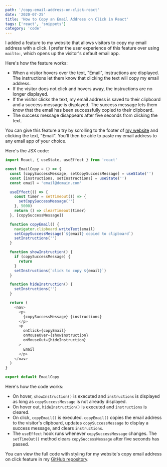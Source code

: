 ```yaml
---
path: '/copy-email-address-on-click-react'
date: '2020-07-25'
title: 'How to Copy an Email Address on Click in React'
tags: ['react', 'snippets']
category: 'code'
---
```


I added a feature to my website that allows visitors to copy my email address with a click. I prefer the user experience of this feature over using `mailto:`, which opens up the visitor's default email app.

Here's how the feature works:

- When a visitor hovers over the text, "Email", instructions are displayed. The instructions let them know that clicking the text will copy my email address.
- If the visitor does not click and hovers away, the instructions are no longer displayed.
- If the visitor clicks the text, my email address is saved to their clipboard and a success message is displayed. The success message lets them know that the email has been successfully copied to their clipboard.
- The success message disappears after five seconds from clicking the text.

You can give this feature a try by scrolling to the footer of [my website](https://sophiali.dev/) and clicking the text, "Email". You'll then be able to paste my email address to any email app of your choice.

Here's the JSX code:

```js
import React, { useState, useEffect } from 'react'

const EmailCopy = () => {
  const [copySuccessMessage, setCopySuccessMessage] = useState('')
  const [instructions, setInstructions] = useState('')
  const email = 'email@domain.com'

  useEffect(() => {
    const timer = setTimeout(() => {
      setCopySuccessMessage('')
    }, 5000)
    return () => clearTimeout(timer)
  }, [copySuccessMessage])

  function copyEmail() {
    navigator.clipboard.writeText(email)
    setCopySuccessMessage(`${email} copied to clipboard`)
    setInstructions('')
  }

  function showInstruction() {
    if (copySuccessMessage) {
      return
    }
    setInstructions(`click to copy ${email}`)
  }

  function hideInstruction() {
    setInstructions('')
  }

  return (
    <nav>
      <p>
        {copySuccessMessage} {instructions}
      </p>
      <p
        onClick={copyEmail}
        onMouseOver={showInstruction}
        onMouseOut={hideInstruction}
      >
        Email
      </p>
    </nav>
  )
}

export default EmailCopy
```

Here's how the code works:

- On hover, `showInstruction()` is executed and `instructions` is displayed as long as `copySuccessMessage` is not already displayed.
- On hover out, `hideInstruction()` is executed and `instructions` is cleared.
- On click, `copyEmail()` is executed. `copyEmail()` copies the email address to the visitor's clipboard, updates `copySuccessMessage` to display a success message, and clears `instructions`.
- The `useEffect` hook runs whenever `copySuccessMessage` changes. The `setTimeOut()` method clears `copySuccessMessage` after five seconds has passed.

You can view the full code with styling for my website's copy email address on click feature in my [GitHub repository](https://github.com/sophi-li/sophi-li.github.io/tree/master/src/components/Footer).
